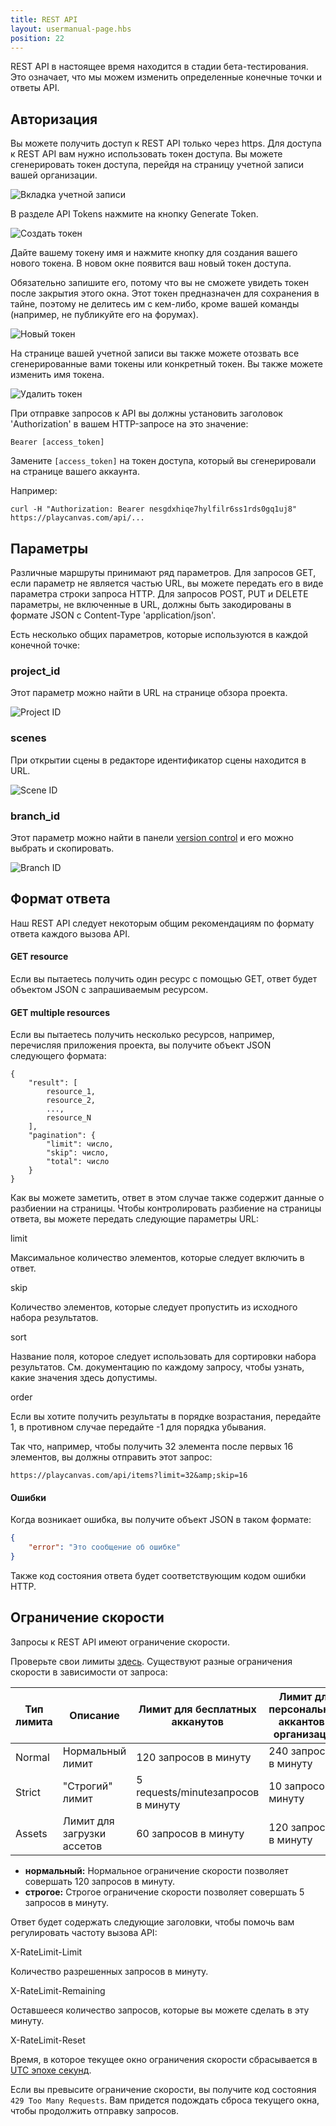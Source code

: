 ```yaml
---
title: REST API
layout: usermanual-page.hbs
position: 22
---
```


<div class="alert alert-info">
    REST API в настоящее время находится в стадии бета-тестирования. Это означает, что мы можем изменить определенные конечные точки и ответы API.
</div>

## Авторизация

Вы можете получить доступ к REST API только через https. Для доступа к REST API вам нужно использовать токен доступа. Вы можете сгенерировать токен доступа, перейдя на страницу учетной записи вашей организации.

![Вкладка учетной записи][4]

В разделе API Tokens нажмите на кнопку Generate Token.

![Создать токен][1]

Дайте вашему токену имя и нажмите кнопку для создания вашего нового токена. В новом окне появится ваш новый токен доступа.

Обязательно запишите его, потому что вы не сможете увидеть токен после закрытия этого окна. Этот токен предназначен для сохранения в тайне, поэтому не делитесь им с кем-либо, кроме вашей команды (например, не публикуйте его на форумах).

![Новый токен][2]

На странице вашей учетной записи вы также можете отозвать все сгенерированные вами токены или конкретный токен. Вы также можете изменить имя токена.

![Удалить токен][3]

При отправке запросов к API вы должны установить заголовок 'Authorization' в вашем HTTP-запросе на это значение:

```none
Bearer [access_token]
```

Замените `[access_token]` на токен доступа, который вы сгенерировали на странице вашего аккаунта.

Например:

```none
curl -H "Authorization: Bearer nesgdxhiqe7hylfilr6ss1rds0gq1uj8" https://playcanvas.com/api/...
```

## Параметры

Различные маршруты принимают ряд параметров. Для запросов GET, если параметр не является частью URL, вы можете передать его в виде параметра строки запроса HTTP. Для запросов POST, PUT и DELETE параметры, не включенные в URL, должны быть закодированы в формате JSON с Content-Type 'application/json'.

Есть несколько общих параметров, которые используются в каждой конечной точке:

### project_id

Этот параметр можно найти в URL на странице обзора проекта.

![Project ID][6]

### scenes

При открытии сцены в редакторе идентификатор сцены находится в URL.

![Scene ID][7]

### branch_id

Этот параметр можно найти в панели [version control][5] и его можно выбрать и скопировать.

![Branch ID][8]

## Формат ответа

Наш REST API следует некоторым общим рекомендациям по формату ответа каждого вызова API.

#### GET resource

Если вы пытаетесь получить один ресурс с помощью GET, ответ будет объектом JSON с запрашиваемым ресурсом.

#### GET multiple resources

Если вы пытаетесь получить несколько ресурсов, например, перечисляя приложения проекта, вы получите объект JSON следующего формата:

```none
{
    "result": [
        resource_1,
        resource_2,
        ...,
        resource_N
    ],
    "pagination": {
        "limit": число,
        "skip": число,
        "total": число
    }
}
```

Как вы можете заметить, ответ в этом случае также содержит данные о разбиении на страницы. Чтобы контролировать разбиение на страницы ответа, вы можете передать следующие параметры URL:

<div class="params">
<div class="parameter"><span class="param">limit</span><p>Максимальное количество элементов, которые следует включить в ответ.</p></div>
<div class="parameter"><span class="param">skip</span><p>Количество элементов, которые следует пропустить из исходного набора результатов.</p></div>
<div class="parameter"><span class="param">sort</span><p>Название поля, которое следует использовать для сортировки набора результатов. См. документацию по каждому запросу, чтобы узнать, какие значения здесь допустимы.</p></div>
<div class="parameter"><span class="param">order</span><p>Если вы хотите получить результаты в порядке возрастания, передайте 1, в противном случае передайте -1 для порядка убывания.</p></div>
</div>

Так что, например, чтобы получить 32 элемента после первых 16 элементов, вы должны отправить этот запрос:

```none
https://playcanvas.com/api/items?limit=32&amp;skip=16
```

#### Ошибки

Когда возникает ошибка, вы получите объект JSON в таком формате:

```json
{
    "error": "Это сообщение об ошибке"
}
```

Также код состояния ответа будет соответствующим кодом ошибки HTTP.

## Ограничение скорости

Запросы к REST API имеют ограничение скорости. 

Проверьте свои лимиты [здесь](https://playcanvas.com/api/ratelimits).
Существуют разные ограничения скорости в зависимости от запроса:

| Тип лимита | Описание               | Лимит для бесплатных акканутов          | Лимит для персональных аккантов и организаций    |
|-----------------|---------------------------|-------------------------------|--------------------------------|
| Normal          | Нормальный лимит     | 120 запросов в минуту    | 240 запросов в минуту     |
| Strict          | "Строгий" лимит     | 5 requests/minuteзапросов в минуту      | 10 запросов в минуту      |
| Assets          | Лимит для загрузки ассетов     | 60 запросов в минуту    | 120 запросов в минуту     |

* **нормальный:** Нормальное ограничение скорости позволяет совершать 120 запросов в минуту.
* **строгое:** Строгое ограничение скорости позволяет совершать 5 запросов в минуту.

Ответ будет содержать следующие заголовки, чтобы помочь вам регулировать частоту вызова API:

<div class="params">
<div class="parameter"><span class="param">X-RateLimit-Limit</span><p>Количество разрешенных запросов в минуту.</p></div>
<div class="parameter"><span class="param">X-RateLimit-Remaining</span><p>Оставшееся количество запросов, которые вы можете сделать в эту минуту.</p></div>
<div class="parameter"><span class="param">X-RateLimit-Reset</span><p>Время, в которое текущее окно ограничения скорости сбрасывается в <a href="https://en.wikipedia.org/wiki/Unix_time" target="_blank">UTC эпохе секунд</a>.</p></div>
</div>

Если вы превысите ограничение скорости, вы получите код состояния `429 Too Many Requests`. Вам придется подождать сброса текущего окна, чтобы продолжить отправку запросов.

[1]: /images/user-manual/api/generate-token.png
[2]: /images/user-manual/api/new-token.png
[3]: /images/user-manual/api/remove-token.png
[4]: /images/user-manual/api/account-tab.png
[5]: /user-manual/version-control/
[6]: /images/user-manual/api/project-id.png
[7]: /images/user-manual/api/scene-id.png
[8]: /images/user-manual/api/branch-id.png

